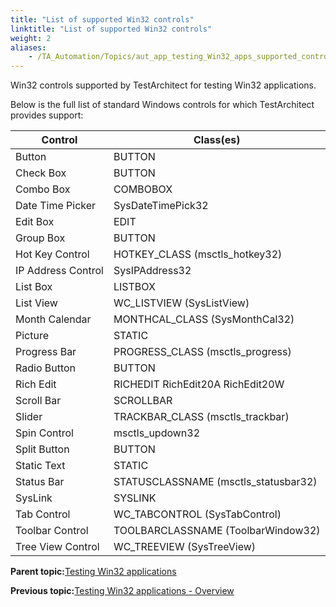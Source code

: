```yaml
--- 
title: "List of supported Win32 controls"
linktitle: "List of supported Win32 controls"
weight: 2
aliases: 
    - /TA_Automation/Topics/aut_app_testing_Win32_apps_supported_controls.html
---
```


Win32 controls supported by TestArchitect for testing Win32 applications.

Below is the full list of standard Windows controls for which TestArchitect provides support:

|Control|Class\(es\)|
|-------|-----------|
|Button|BUTTON|
|Check Box|BUTTON|
|Combo Box|COMBOBOX|
|Date Time Picker|SysDateTimePick32|
|Edit Box|EDIT|
|Group Box|BUTTON|
|Hot Key Control|HOTKEY\_CLASS \(msctls\_hotkey32\)|
|IP Address Control|SysIPAddress32|
|List Box|LISTBOX|
|List View|WC\_LISTVIEW \(SysListView\)|
|Month Calendar|MONTHCAL\_CLASS \(SysMonthCal32\)|
|Picture|STATIC|
|Progress Bar|PROGRESS\_CLASS \(msctls\_progress\)|
|Radio Button|BUTTON|
|Rich Edit|RICHEDIT RichEdit20A RichEdit20W|
|Scroll Bar|SCROLLBAR|
|Slider|TRACKBAR\_CLASS \(msctls\_trackbar\)|
|Spin Control|msctls\_updown32|
|Split Button|BUTTON|
|Static Text|STATIC|
|Status Bar|STATUSCLASSNAME \(msctls\_statusbar32\)|
|SysLink|SYSLINK|
|Tab Control|WC\_TABCONTROL \(SysTabControl\)|
|Toolbar Control|TOOLBARCLASSNAME \(ToolbarWindow32\)|
|Tree View Control|WC\_TREEVIEW \(SysTreeView\)|

**Parent topic:**[Testing Win32 applications](/TA_Automation/Topics/aut_app_testing_Win32_apps.html)

**Previous topic:**[Testing Win32 applications - Overview](/TA_Automation/Topics/aut_app_testing_Win32_apps_overview.html)

